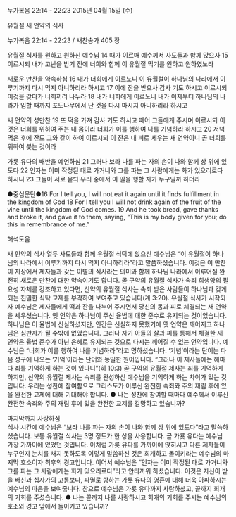 누가복음 22:14 - 22:23 
2015년 04월 15일 (수)

유월절 새 언약의 식사



누가복음 22:14 - 22:23 / 새찬송가 405 장


유월절 식사를 원하고 원하신 예수님
14 때가 이르매 예수께서 사도들과 함께 앉으사 15 이르시되 내가 고난을 받기 전에 너희와 함께 이 유월절 먹기를 원하고 원하였노라 

새로운 만찬을 약속하심
16 내가 너희에게 이르노니 이 유월절이 하나님의 나라에서 이루기까지 다시 먹지 아니하리라 하시고 17 이에 잔을 받으사 감사 기도 하시고 이르시되 이것을 갖다가 너희끼리 나누라 18 내가 너희에게 이르노니 내가 이제부터 하나님의 나라가 임할 때까지 포도나무에서 난 것을 다시 마시지 아니하리라 하시고 

새 언약의 성만찬
19 또 떡을 가져 감사 기도 하시고 떼어 그들에게 주시며 이르시되 이것은 너희를 위하여 주는 내 몸이라 너희가 이를 행하여 나를 기념하라 하시고 20 저녁 먹은 후에 잔도 그와 같이 하여 이르시되 이 잔은 내 피로 세우는 새 언약이니 곧 너희를 위하여 붓는 것이라 

가룟 유다의 배반을 예언하심
21 그러나 보라 나를 파는 자의 손이 나와 함께 상 위에 있도다 22 인자는 이미 작정된 대로 가거니와 그를 파는 그 사람에게는 화가 있으리로다 하시니 23 그들이 서로 묻되 우리 중에서 이 일을 행할 자가 누구일까 하더라 

●중심문단●16 For I tell you, I will not eat it again until it finds fulfillment in the kingdom of God 18 For I tell you I will not drink again of the fruit of the vine until the kingdom of God comes. 19 And he took bread, gave thanks and broke it, and gave it to them, saying, “This is my body given for you; do this in remembrance of me.”

해석도움





새 언약의 식사 
열두 사도들과 함께 유월절 식탁에 앉으신 예수님은 “이 유월절이 하나님의 나라에서 이루기까지 다시 먹지 아니하리라”라고 말씀하셨습니다. 이것은 이 만찬이 지상에서 제자들과 갖는 이별의 식사라는 의미와 함께 하나님 나라에서 이루어질 완전히 새로운 만찬에 대한 약속이기도 합니다. 곧 구약의 유월절 식사가 속죄 희생양의 필요성 자체를 강조하고 있다면, 신약의 유월절 식사는 속죄 받은 사람들이 하나님과 갖게 되는 친밀한 식탁 교제를 부각하여 보여주고 있습니다(계 3:20). 유월절 식사가 시작되자 예수님은 제자들에게 떡과 잔을 나누어 주시면서 당신의 몸과 피로 체결되는 새 언약을 세우셨습니다. 옛 언약은 하나님이 주신 율법에 대한 준수로 유지되는 것이었습니다. 하나님은 이 율법에 신실하셨지만, 인간은 신실하지 못했기에 옛 언약은 깨어지고 하나님은 심판자가 될 수밖에 없었습니다. 그러나 자기 아들의 살과 피를 통해서 체결한 새 언약은 율법 준수가 아닌 은혜로 유지되는 것으로 다시는 깨어질 수 없는 언약입니다. 예수님은 “너희가 이를 행하여 나를 기념하라”라고 명하셨습니다. ‘기념’이라는 단어는 다음 성구에 나오는 ‘기억’이라는 단어와 동일한 원어입니다. “그러나 이 제사들에는 해마다 죄를 기억하게 하는 것이 있나니”(히 10:3) 곧 구약의 유월절 제사는 죄를 기억하게 하지만, 신약의 유월절 제사는 속죄를 완성하신 예수님을 기억하게 하는 차이가 있는 것입니다. 우리는 성찬에 참여함으로 그리스도가 이루신 완전한 속죄와 주의 재림 후에 있을 완전한 교제에 대해 기대해야 합니다.
● 나는 성찬에 참여할 때마다 예수께서 이루신 완전한 속죄와 주의 재림 후에 있을 완전한 교제를 갈망하고 있습니까?  

마지막까지 사랑하심  
식사 시간에 예수님은 “보라 나를 파는 자의 손이 나와 함께 상 위에 있도다”라고 말씀하셨습니다. 보통 유월절 식사는 3명 정도가 한 상을 사용합니다. 곧 가룟 유다는 예수님 가장 가까이에 있었던 것입니다. 이처럼 가룟 유다를 가까이에 앉히시고 다른 제자들이 누구인지 눈치를 채지 못하도록 이렇게 말씀하신 것은 회개하고 돌이키라는 예수님의 마지막 호소이자 최후의 경고입니다. 이어서 예수님은 “인자는 이미 작정된 대로 가거니와 그를 파는 그 사람에게는 화가 있으리로다”라고 안타까워 하셨습니다. 이것은 자신이 받을 배신과 십자가의 고통보다, 파멸로 향하는 가룟 유다의 영혼에 대해 더욱 아파하시는 예수님의 마음을 보여줍니다. 참으로 예수님은 가룟 유다까지 사랑하셨고, 끝까지 회개의 기회를 주셨습니다. 
● 나는 끝까지 나를 사랑하시고 회개의 기회를 주시는 예수님의 호소와 경고 앞에서 돌이키고 있습니까?